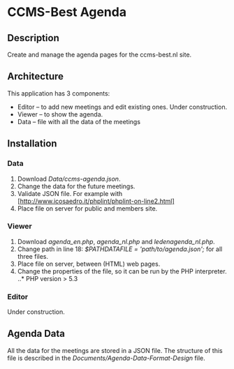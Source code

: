 # CCMS-Best Agenda

## Description
Create and manage the agenda pages for the ccms-best.nl site.

## Architecture
This application has 3 components:
* Editor – to add new meetings and edit existing ones. Under construction.
* Viewer – to show the agenda.
* Data – file with all the data of the meetings

## Installation
### Data
1. Download *Data/ccms-agenda.json*.
2. Change the data for the future meetings.
3. Validate JSON file. For example with [http://www.icosaedro.it/phplint/phplint-on-line2.html]
4. Place file on server for public and members site.

### Viewer
1. Download *agenda_en.php*, *agenda_nl.php* and *ledenagenda_nl.php*.
2. Change path in line 18: *$PATHDATAFILE = 'path/to/agenda.json';* for all three files.
3. Place file on server, between (HTML) web pages.
4. Change the properties of the file, so it can be run by the PHP interpreter.
..* PHP version > 5.3

### Editor
Under construction.

## Agenda Data
All the data for the meetings are stored in a JSON file.
The structure of this file is described in the *Documents/Agenda-Data-Format-Design* file.
